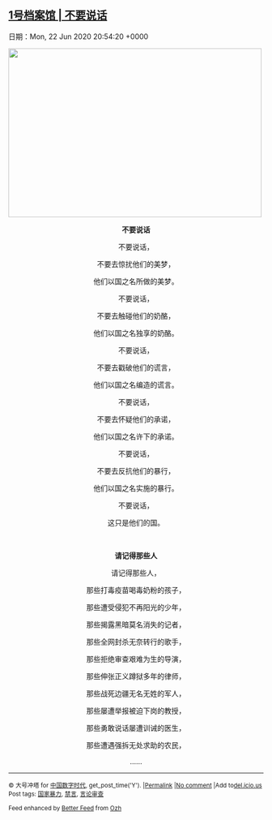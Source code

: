 [1号档案馆 | 不要说话](https://chinadigitaltimes.net/chinese/2020/06/1%e5%8f%b7%e6%a1%a3%e6%a1%88%e9%a6%86-%e4%b8%8d%e8%a6%81%e8%af%b4%e8%af%9d/)
------
日期：Mon, 22 Jun 2020 20:54:20 +0000

<p><img class="aligncenter wp-image-648052" src="https://chinadigitaltimes.net/chinese/files/2020/06/不要说话-300x200.jpg" alt="" width="500" height="333" srcset="https://chinadigitaltimes.net/chinese/files/2020/06/不要说话-300x200.jpg 300w, https://chinadigitaltimes.net/chinese/files/2020/06/不要说话-1024x683.jpg 1024w, https://chinadigitaltimes.net/chinese/files/2020/06/不要说话-768x512.jpg 768w, https://chinadigitaltimes.net/chinese/files/2020/06/不要说话.jpg 1080w" sizes="(max-width: 500px) 100vw, 500px" /></p><p style="text-align: center"><strong>不要说话</strong></p><p style="text-align: center"><p style="text-align: center">不要说话，</p><p style="text-align: center">不要去惊扰他们的美梦，</p><p style="text-align: center">他们以国之名所做的美梦。</p><p style="text-align: center"><p style="text-align: center">不要说话，</p><p style="text-align: center">不要去触碰他们的奶酪，</p><p style="text-align: center">他们以国之名独享的奶酪。</p><p style="text-align: center"><p style="text-align: center">不要说话，</p><p style="text-align: center">不要去戳破他们的谎言，</p><p style="text-align: center">他们以国之名编造的谎言。</p><p style="text-align: center"><p style="text-align: center">不要说话，</p><p style="text-align: center">不要去怀疑他们的承诺，</p><p style="text-align: center">他们以国之名许下的承诺。</p><p style="text-align: center"><p style="text-align: center">不要说话，</p><p style="text-align: center">不要去反抗他们的暴行，</p><p style="text-align: center">他们以国之名实施的暴行。</p><p style="text-align: center"><p style="text-align: center">不要说话，</p><p style="text-align: center">这只是他们的国。</p><p>&nbsp;</p><p style="text-align: center"><strong>请记得那些人</strong></p><p style="text-align: center"><p style="text-align: center">请记得那些人，</p><p style="text-align: center">那些打毒疫苗喝毒奶粉的孩子，</p><p style="text-align: center">那些遭受侵犯不再阳光的少年，</p><p style="text-align: center">那些揭露黑暗莫名消失的记者，</p><p style="text-align: center">那些全网封杀无奈转行的歌手，</p><p style="text-align: center">那些拒绝审查艰难为生的导演，</p><p style="text-align: center">那些伸张正义蹲狱多年的律师，</p><p style="text-align: center">那些战死边疆无名无姓的军人，</p><p style="text-align: center">那些屡遭举报被迫下岗的教授，</p><p style="text-align: center">那些勇敢说话屡遭训诫的医生，</p><p style="text-align: center">那些遭遇强拆无处求助的农民，</p><p style="text-align: center">……</p><p style="text-align: center"><hr /><p><small>&copy; 大号冲塔 for <a href="https://chinadigitaltimes.net/chinese">中国数字时代</a>, get_post_time('Y'). |<a href="https://chinadigitaltimes.net/chinese/2020/06/1%e5%8f%b7%e6%a1%a3%e6%a1%88%e9%a6%86-%e4%b8%8d%e8%a6%81%e8%af%b4%e8%af%9d/">Permalink</a> |<a href="https://chinadigitaltimes.net/chinese/2020/06/1%e5%8f%b7%e6%a1%a3%e6%a1%88%e9%a6%86-%e4%b8%8d%e8%a6%81%e8%af%b4%e8%af%9d/#comments">No comment</a> |Add to<a href="http://del.icio.us/post?url=https://chinadigitaltimes.net/chinese/2020/06/1%e5%8f%b7%e6%a1%a3%e6%a1%88%e9%a6%86-%e4%b8%8d%e8%a6%81%e8%af%b4%e8%af%9d/&amp;title=1号档案馆 | 不要说话">del.icio.us</a><br/>Post tags: <a href="https://chinadigitaltimes.net/chinese/tag/%e5%9b%bd%e5%ae%b6%e6%9a%b4%e5%8a%9b/" rel="tag">国家暴力</a>, <a href="https://chinadigitaltimes.net/chinese/tag/%e7%a6%81%e8%a8%80/" rel="tag">禁言</a>, <a href="https://chinadigitaltimes.net/chinese/tag/%e8%a8%80%e8%ae%ba%e5%ae%a1%e6%9f%a5/" rel="tag">言论审查</a><br/></small></p><p><small>Feed enhanced by <a href='http://planetozh.com/blog/my-projects/wordpress-plugin-better-feed-rss/'>Better Feed</a> from  <a href='http://planetozh.com/blog/'>Ozh</a></small></p>

